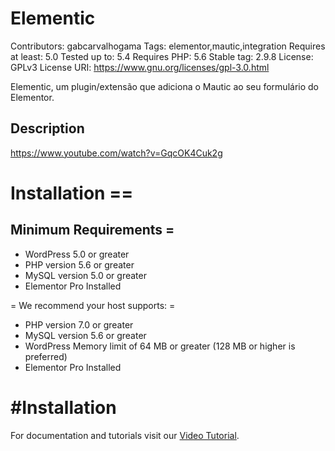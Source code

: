 # Elementic
Contributors: gabcarvalhogama
Tags: elementor,mautic,integration
Requires at least: 5.0
Tested up to: 5.4
Requires PHP: 5.6
Stable tag: 2.9.8
License: GPLv3
License URI: https://www.gnu.org/licenses/gpl-3.0.html

Elementic, um plugin/extensão que adiciona o Mautic ao seu formulário do Elementor.

## Description

https://www.youtube.com/watch?v=GqcOK4Cuk2g


# Installation ==

## Minimum Requirements =

* WordPress 5.0 or greater
* PHP version 5.6 or greater
* MySQL version 5.0 or greater
* Elementor Pro Installed

= We recommend your host supports: =

* PHP version 7.0 or greater
* MySQL version 5.6 or greater
* WordPress Memory limit of 64 MB or greater (128 MB or higher is preferred)
* Elementor Pro Installed

# #Installation

For documentation and tutorials visit our [Video Tutorial](https://www.youtube.com/watch?v=GqcOK4Cuk2g).
